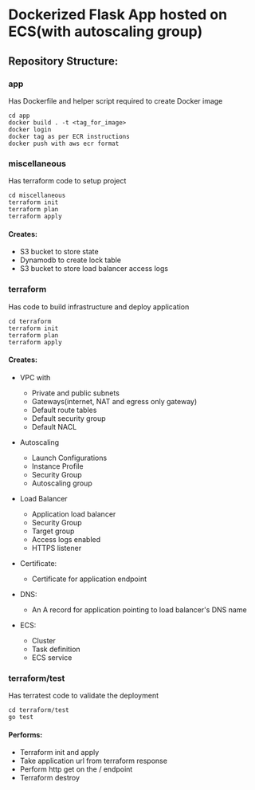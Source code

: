 # Dockerized Flask App hosted on ECS(with autoscaling group)

## Repository Structure:
### app
Has Dockerfile and helper script required to create Docker image
```
cd app
docker build . -t <tag_for_image>
docker login
docker tag as per ECR instructions
docker push with aws ecr format
```

### miscellaneous
Has terraform code to setup project
```
cd miscellaneous
terraform init
terraform plan
terraform apply
```

#### Creates:
- S3 bucket to store state
- Dynamodb to create lock table
- S3 bucket to store load balancer access logs 

### terraform
Has code to build infrastructure and deploy application
```
cd terraform
terraform init
terraform plan
terraform apply
```

#### Creates: 
- VPC with
  - Private and public subnets
  - Gateways(internet, NAT and egress only gateway)
  - Default route tables
  - Default security group
  - Default NACL

- Autoscaling
  - Launch Configurations
  - Instance Profile
  - Security Group
  - Autoscaling group

- Load Balancer
  - Application load balancer
  - Security Group
  - Target group
  - Access logs enabled
  - HTTPS listener

- Certificate:
  - Certificate for application endpoint

- DNS:
  - An A record for application pointing to load balancer's DNS name

- ECS:
  - Cluster
  - Task definition
  - ECS service

### terraform/test
Has terratest code to validate the deployment
```
cd terraform/test
go test
```
#### Performs: 
- Terraform init and apply
- Take application url from terraform response
- Perform http get on the / endpoint
- Terraform destroy